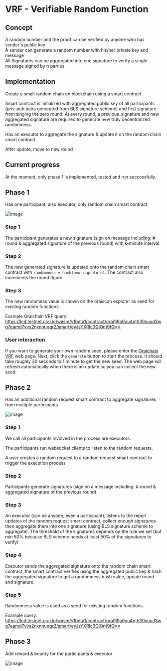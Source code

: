 # VRF - Verifiable Random Function

## Concept

A random number and the proof can be verified by anyone who has sender's public key  
A sender can generate a random number with his/her private key and message  
All Signatures can be aggregated into one signature to verify a single message signed by n parties

## Implementation

Create a small random chain on blockchain using a smart contract

Smart contract is initialized with aggregated public key of all participants (priv-pub pairs generated from BLS signature scheme) and first signature from singing the zero round. At every round, a previous_signature and new aggregated signature are required to generate new truly decentralized randomness.

Has an executor to aggregate the signature & update it on the random chain smart contract

After update, move to new round

## Current progress

At the moment, only phase 1 is implemented, tested and run successfully.

## Phase 1

Has one participant, also executor, only random chain smart contract

![image](https://mermaid.orai.io/eyJjb2RlIjoiZ3JhcGggVERcbiAgICBBW1BhcnRpY2lwYW50XSAtLT58Um91bmQgbnwgQihTaWduYXR1cmUpXG4gICAgQiAtLT4gQ3tWZXJpZnl9XG4gICAgQyAtLT58VHJ1ZXwgRFtEZXJpdmUgcmFuZG9tbmVzc11cbiAgICBDIC0tPnxGYWxzZXwgRVtJbnZhbGlkIHNpZ25hdHVyZV0iLCJtZXJtYWlkIjoie1xuICBcInRoZW1lXCI6IFwiZGVmYXVsdFwiXG59IiwidXBkYXRlRWRpdG9yIjpmYWxzZSwiYXV0b1N5bmMiOnRydWUsInVwZGF0ZURpYWdyYW0iOmZhbHNlfQ)

### Step 1

The participant generates a new signature (sign on message including: # round & aggregated signature of the previous round) with k-minute interval.

### Step 2

The new generated signature is updated onto the random chain smart contract with ```randomness = hash(new signature)```. The contract also increments the round figure.

### Step 3

The new randomess value is shown on the oraiscan explorer as seed for existing random functions.

Example Oraichain VRF query: https://lcd.testnet.orai.io/wasm/v1beta1/contract/orai1j9a0uu4qth30xuud3wg7eamd7vvs2nxnnupqr2/smart/eyJsYXRlc3QiOnt9fQ==

### User interaction

If you want to generate your own random seed, please enter the [Oraichain VRF](https://scan.orai.io/vrf) web page. Next, click the ```generate``` button to start the process. It should take roughly 30 seconds to 1 minute to get the new seed. The web page will refresh automatically when there is an update so you can collect the new seed.

## Phase 2

Has an additional random request smart contract to aggregate signatures from multiple participants.

![image](https://mermaid.orai.io/eyJjb2RlIjoic2VxdWVuY2VEaWFncmFtXG4gICAgVXNlci0-PlJlcXVlc3QgQ29udHJhY3Q6IFJvdW5kICsgUmFuZG9tIENoYWluICsgRXhlY3V0b3JcbiAgICBsb29wIEFnZ3JlZ2F0aW9uXG4gICAgICAgIFJlcXVlc3QgQ29udHJhY3QtLT4-RXhlY3V0b3I6IEdyYWIgbmV3IHJvdW5kXG4gICAgICAgIEV4ZWN1dG9yLS0-PlJlcXVlc3QgQ29udHJhY3Q6IEdlbmVyYXRlIG5ldyBzaWduYXR1cmVcbiAgICBlbmRcbiAgICBOb3RlIHJpZ2h0IG9mIFJhbmRvbSBDb250cmFjdDogQ29sbGVjdCBzaWduYXR1cmVzIDxici8-d2l0aCB0aHJlc2hvbGRcbiAgICBFeGVjdXRvci0-PlJhbmRvbSBDb250cmFjdDogR2VuZXJhdGUgYWdncmVnYXRlZCBzaWduYXR1cmVcbiAgICBSYW5kb20gQ29udHJhY3QtPj5Vc2VyOiBWZXJpZnkgYW5kIGRlcml2ZSBuZXcgcmFuZG9tbmVzcyIsIm1lcm1haWQiOiJ7XG4gIFwidGhlbWVcIjogXCJkZWZhdWx0XCJcbn0iLCJ1cGRhdGVFZGl0b3IiOmZhbHNlLCJhdXRvU3luYyI6dHJ1ZSwidXBkYXRlRGlhZ3JhbSI6ZmFsc2V9)

### Step 1

We call all participants involved in the process are executors.

The participants run websocket clients to listen to the random requests.

A user creates a random request to a random request smart contract to trigger the execution process

### Step 2

Participants generate signatures (sign on a message including: # round & aggregated signature of the previous round).

### Step 3

An executor (can be anyone, even a participant), listens to the report updates of the random request smart contract, collect enough signatures then aggregate them into one signature (using BLS signature scheme to aggregate). The threshold of the signatures depends on the rule we set (but min 50% because BLS scheme needs at least 50% of the signatures to verify)

### Step 4

Executor sends the aggregated signature onto the random chain smart contract, the smart contract verifies using the aggregated public key & hash the aggregated signature to get a randomness hash value, update round and signature.

### Step 5

Randomness value is used as a seed for existing random functions.

Example query: https://lcd.testnet.orai.io/wasm/v1beta1/contract/orai1j9a0uu4qth30xuud3wg7eamd7vvs2nxnnupqr2/smart/eyJsYXRlc3QiOnt9fQ==

## Phase 3

Add reward & bounty for the participants & executor

![image](https://mermaid.orai.io/eyJjb2RlIjoic2VxdWVuY2VEaWFncmFtXG4gICAgVXNlci0-PlJlcXVlc3QgQ29udHJhY3Q6IFJvdW5kICsgUmFuZG9tIENoYWluPGJyLz4gKyBCb3VudHkgKyBFeGVjdXRvclxuICAgIFJlcXVlc3QgQ29udHJhY3QtPj5SYW5kb20gQ29udHJhY3Q6IFNldCBib3VudHlcbiAgICBsb29wIEFnZ3JlZ2F0aW9uXG4gICAgICAgIFJlcXVlc3QgQ29udHJhY3QtLT4-RXhlY3V0b3I6IEdyYWIgbmV3IHJvdW5kXG4gICAgICAgIEV4ZWN1dG9yLS0-PlJlcXVlc3QgQ29udHJhY3Q6IEdlbmVyYXRlIG5ldyBzaWduYXR1cmVcbiAgICBlbmRcbiAgICBOb3RlIHJpZ2h0IG9mIFJhbmRvbSBDb250cmFjdDogQ29sbGVjdCBzaWduYXR1cmVzIDxici8-d2l0aCB0aHJlc2hvbGRcbiAgICBFeGVjdXRvci0-PlJhbmRvbSBDb250cmFjdDogR2VuZXJhdGUgYWdncmVnYXRlZCBzaWduYXR1cmVcbiAgICBSYW5kb20gQ29udHJhY3QtPj5Vc2VyOiBWZXJpZnkgYW5kIGRlcml2ZSBuZXcgcmFuZG9tbmVzc1xuICAgIFJhbmRvbSBDb250cmFjdC0-PkV4ZWN1dG9yOiBUcmFuc2ZlciBib3VudHkiLCJtZXJtYWlkIjoie1xuICBcInRoZW1lXCI6IFwiZGVmYXVsdFwiXG59IiwidXBkYXRlRWRpdG9yIjp0cnVlLCJhdXRvU3luYyI6dHJ1ZSwidXBkYXRlRGlhZ3JhbSI6dHJ1ZX0)
